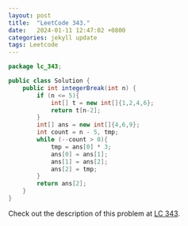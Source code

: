 ```yaml
---
layout: post
title:  "LeetCode 343."
date:   2024-01-11 12:47:02 +0800
categories: jekyll update
tags: Leetcode
---
```


```java
package lc_343;

public class Solution {
    public int integerBreak(int n) {
        if (n <= 5){
            int[] t = new int[]{1,2,4,6};
            return t[n-2];
        }
        int[] ans = new int[]{4,6,9};
        int count = n - 5, tmp;
        while (--count > 0){
            tmp = ans[0] * 3;
            ans[0] = ans[1];
            ans[1] = ans[2];
            ans[2] = tmp;
        }
        return ans[2];
    }
}
```

Check out the description of this problem at [LC 343][LC-343].

[LC-343]: https://leetcode.com/problemset/?search=343&page=1
